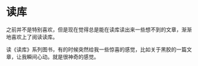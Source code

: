 # 读库

之前并不是特别喜欢，但是现在觉得总是能在读库读出来一些想不到的文章，渐渐地喜欢上了阅读读库。



读《读库》系列图书，有的时候突然给我一些惊喜的感觉，比如关于黑胶的一篇文章，让我瞬间心动。就是很神奇的感觉。
